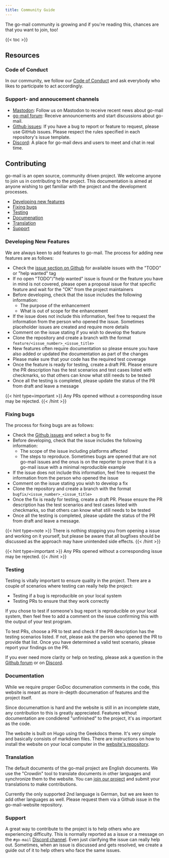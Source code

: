 ```yaml
---
title: Community Guide
---
```


The go-mail community is growing and if you're reading this, chances are that you want to join, too!

{{< toc >}}

## Resources

### Code of Conduct

In our community, we follow our [Code of Conduct](https://github.com/wneessen/go-mail/blob/main/CODE_OF_CONDUCT.md) and
ask everybody who likes to participate to act accordingly.

### Support- and annoucement channels

* [Mastodon](https://s.pebcak.de/@go_mail/): Follow us on Mastodon to receive recent news about go-mail
* [go-mail forum](https://github.com/wneessen/go-mail/discussions): Receive announcements and 
  start discussions about go-mail.
* [Github issues](https://github.com/wneessen/go-mail/issues): If you have a bug to report or feature to request, please 
  use GitHub issues. Please respect the rules specified in each repository's issue template.
* [Discord](https://discord.gg/zSUeBrsFPB): A place for go-mail devs and users to meet and chat in real time.

## Contributing

go-mail is an open source, community driven project. We welcome anyone to join us in contributing to the project. This
documentation is aimed at anyone wishing to get familiar with the project and the development processes.

* [Developing new features](#developing-new-features)
* [Fixing bugs](#fixing-bugs)
* [Testing](#testing)
* [Documenation](#documentation)
* [Translation](#translation)
* [Support](#support)

<!-- https://crwd.in/go-mail //-->

### Developing New Features

We are always keen to add features to go-mail. The process for adding new features are as follows:

* Check the [issue section on Github](https://github.com/wneessen/go-mail/issues) for available issues with the "TODO"
  or "help wanted" tag
* If no open "TODO"/"help wanted" issue is found or the feature you have in mind is not covered, please open a proposal
  issue for that specific feature and wait for the "OK" from the project maintainers
* Before developing, check that the issue includes the following information:
  * The purpose of the enhancement 
  * What is out of scope for the enhancement 
* If the issue does not include this information, feel free to request the information from the person who opened the
  issue. Sometimes placeholder issues are created and require more details
* Comment on the issue stating if you wish to develop the feature
* Clone the repository and create a branch with the format `feature/<issue_number>_<issue_title>`
* New features often require documentation so please ensure you have also added or updated the documentation as part of
  the changes
* Please make sure that your code has the required test coverage
* Once the feature is ready for testing, create a draft PR. Please ensure the PR description has the test scenarios and
  test cases listed with checkmarks, so that others can know what still needs to be tested
* Once all the testing is completed, please update the status of the PR from draft and leave a message

{{< hint type=important >}}
Any PRs opened without a corresponding issue may be rejected.
{{< /hint >}}

### Fixing bugs

The process for fixing bugs are as follows:

* Check the [Github issues](https://github.com/wneessen/go-mail/issues) and select a bug to fix
* Before developing, check that the issue includes the following information:
  * The scope of the issue including platforms affected
  * The steps to reproduce. Sometimes bugs are opened that are not go-mail issues and the onus is on the reporter to prove
    that it is a go-mail issue with a minimal reproducible example
* If the issue does not include this information, feel free to request the information from the person who opened the
  issue
* Comment on the issue stating you wish to develop a fix
* Clone the repository and create a branch with the format `bugfix/<issue_number>_<issue_title>`
* Once the fix is ready for testing, create a draft PR. Please ensure the PR description has the test scenarios and test
  cases listed with checkmarks, so that others can know what still needs to be tested 
* Once all the testing is completed, please update the status of the PR from draft and leave a message.

{{< hint type=note >}}
There is nothing stopping you from opening a issue and working on it yourself, but please be aware that all bugfixes
should be discussed as the approach may have unintended side effects.
{{< /hint >}}
  
{{< hint type=important >}}
Any PRs opened without a corresponding issue may be rejected.
{{< /hint >}}


### Testing

Testing is vitally important to ensure quality in the project. There are a couple of scenarios where testing can really
help the project:

* Testing if a bug is reproducible on your local system
* Testing PRs to ensure that they work correctly

If you chose to test if someone's bug report is reproducible on your local system, then feel free to add a comment on
the issue confirming this with the output of your test program.

To test PRs, choose a PR to test and check if the PR description has the testing scenarios listed. If not, please ask
the person who opened the PR to provide that list. Once you have determined a valid test scenario, please report your
findings on the PR.

If you ever need more clarity or help on testing, please ask a question in
the [Github forum](https://github.com/wneessen/go-mail/discussions) or on [Discord](https://discord.gg/zSUeBrsFPB).

### Documentation

While we require proper GoDoc documenation comments in the code, this website is meant as more in-depth documenation
of features and the project itself.

Since documenattion is hard and the website is still in an incomplete state, any contribution to this is greatly
appreciated. Features without documentation are condidered "unfinished" to the project, it's as important as the code.

The website is built on Hugo using the Geekdocs theme. It's very simple and basically consists of markdown files. There
are instructions on how to install the website on your local computer in
the [website's repository](https://github.com/wneessen/go-mail-website).

### Translation

The default documents of the go-mail project are English documents. We use the "Crowdin" tool to translate documents in
other languages and synchronize them to the website. You can [join our project](https://translations.go-mail.dev) and submit 
your translations to make contributions.

Currently the only supported 2nd language is German, but we are keen to add other languages as well. Please request
them via a Github issue in the go-mail-website repository.

### Support

A great way to contribute to the project is to help others who are experiencing difficulty. This is normally reported as
a issue or a message on the `#go-mail` [Discord channel](https://discord.gg/zSUeBrsFPB). Even just clarifying the issue
can really help out. Sometimes, when an issue is discussed and gets resolved, we create a guide out of it to help others
who face the same issues.

